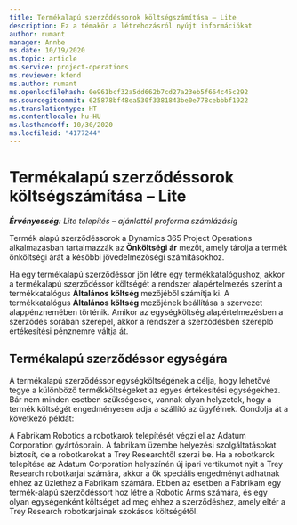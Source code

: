 ```yaml
---
title: Termékalapú szerződéssorok költségszámítása – Lite
description: Ez a témakör a létrehozásról nyújt információkat
author: rumant
manager: Annbe
ms.date: 10/19/2020
ms.topic: article
ms.service: project-operations
ms.reviewer: kfend
ms.author: rumant
ms.openlocfilehash: 0e961bcf32a5dd662b7cd27a23eb5f664c45c292
ms.sourcegitcommit: 625878bf48ea530f3381843be0e778cebbbf1922
ms.translationtype: HT
ms.contentlocale: hu-HU
ms.lasthandoff: 10/30/2020
ms.locfileid: "4177244"
---
```

# <a name="cost-product-based-contract-lines---lite"></a>Termékalapú szerződéssorok költségszámítása – Lite

_**Érvényesség:** Lite telepítés – ajánlattól proforma számlázásig_


Termék alapú szerződéssorok a Dynamics 365 Project Operations alkalmazásban tartalmazzák az **Önköltségi ár** mezőt, amely tárolja a termék önköltségi árát a későbbi jövedelmezőségi számításokhoz.

Ha egy termékalapú szerződéssor jön létre egy termékkatalógushoz, akkor a termékalapú szerződéssor költségét a rendszer alapértelmezés szerint a termékkatalógus **Általános költség** mezőjéből számítja ki. A termékkatalógus **Általános költség** mezőjének beállítása a szervezet alappénznemében történik. Amikor az egységköltség alapértelmezésben a szerződés sorában szerepel, akkor a rendszer a szerződésben szereplő értékesítési pénznemre váltja át.

## <a name="unit-cost-on-a-product-based-contract-line"></a>Termékalapú szerződéssor egységára

A termékalapú szerződéssor egységköltségének a célja, hogy lehetővé tegye a különböző termékköltségeket az egyes értékesítési egységekhez. Bár nem minden esetben szükségesek, vannak olyan helyzetek, hogy a termék költségét engedményesen adja a szállító az ügyfélnek. Gondolja át a következő példát:

A Fabrikam Robotics a robotkarok telepítését végzi el az Adatum Corporation gyártósorain. A fabrikam üzembe helyezési szolgáltatásokat biztosít, de a robotkarokat a Trey Researchtől szerzi be. Ha a robotkarok telepítése az Adatum Corporation helyszínén új ipari vertikumot nyit a Trey Research robotkarjai számára, akkor a ők speciális engedményt adhatnak ehhez az üzlethez a Fabrikam számára. Ebben az esetben a Fabrikam egy termék-alapú szerződéssort hoz létre a Robotic Arms számára, és egy olyan egységenként költséget ad meg ehhez a szerződéshez, amely eltér a Trey Research robotkarjainak szokásos költségétől.
